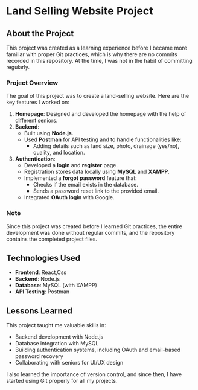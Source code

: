 # Land Selling Website Project

## About the Project

This project was created as a learning experience before I became more familiar with proper Git practices, which is why there are no commits recorded in this repository. At the time, I was not in the habit of committing regularly.

### Project Overview
The goal of this project was to create a land-selling website. Here are the key features I worked on:

1. **Homepage**: Designed and developed the homepage with the help of different seniors.
2. **Backend**:
   - Built using **Node.js**.
   - Used **Postman** for API testing and to handle functionalities like:
     - Adding details such as land size, photo, drainage (yes/no), quality, and location.
3. **Authentication**:
   - Developed a **login** and **register** page.
   - Registration stores data locally using **MySQL** and **XAMPP**.
   - Implemented a **forgot password** feature that:
     - Checks if the email exists in the database.
     - Sends a password reset link to the provided email.
   - Integrated **OAuth login** with Google.

### Note
Since this project was created before I learned Git practices, the entire development was done without regular commits, and the repository contains the completed project files.

## Technologies Used
- **Frontend**: React,Css
- **Backend**: Node.js
- **Database**: MySQL (with XAMPP)
- **API Testing**: Postman

## Lessons Learned
This project taught me valuable skills in:
- Backend development with Node.js
- Database integration with MySQL
- Building authentication systems, including OAuth and email-based password recovery
- Collaborating with seniors for UI/UX design

I also learned the importance of version control, and since then, I have started using Git properly for all my projects.
